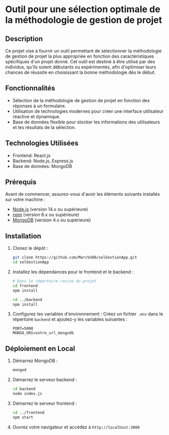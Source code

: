# Outil pour une sélection optimale de la méthodologie de gestion de projet

## Description
Ce projet vise à fournir un outil permettant de sélectionner la méthodologie de gestion de projet la plus appropriée en fonction des caractéristiques spécifiques d'un projet donné. Cet outil est destiné à être utilisé par des individus, qu'ils soient débutants ou expérimentés, afin d'optimiser leurs chances de réussite en choisissant la bonne méthodologie dès le début.

## Fonctionnalités
- Sélection de la méthodologie de gestion de projet en fonction des réponses à un formulaire.
- Utilisation de technologies modernes pour créer une interface utilisateur réactive et dynamique.
- Base de données flexible pour stocker les informations des utilisateurs et les résultats de la sélection.

## Technologies Utilisées
- Frontend: React.js
- Backend: Node.js, Express.js
- Base de données: MongoDB

## Prérequis
Avant de commencer, assurez-vous d'avoir les éléments suivants installés sur votre machine :
- [Node.js](https://nodejs.org/en/download/) (version 14.x ou supérieure)
- [npm](https://www.npmjs.com/get-npm) (version 6.x ou supérieure)
- [MongoDB](https://www.mongodb.com/try/download/community) (version 4.x ou supérieure)

## Installation

1. Clonez le dépôt :
    ```bash
    git clone https://github.com/MarcVo00/selGestionApp.git
    cd selGestionApp
    ```

2. Installez les dépendances pour le frontend et le backend :
    ```bash
    # Dans le répertoire racine du projet
    cd frontend
    npm install

    cd ../backend
    npm install
    ```

3. Configurez les variables d'environnement :
    Créez un fichier `.env` dans le répertoire `backend` et ajoutez-y les variables suivantes :
    ```env
    PORT=5000
    MONGO_URI=votre_url_mongodb
    ```

## Déploiement en Local

1. Démarrez MongoDB :
    ```bash
    mongod
    ```

2. Démarrez le serveur backend :
    ```bash
    cd backend
    node index.js
    ```

3. Démarrez le serveur frontend :
    ```bash
    cd ../frontend
    npm start
    ```

4. Ouvrez votre navigateur et accédez à `http://localhost:3000`

